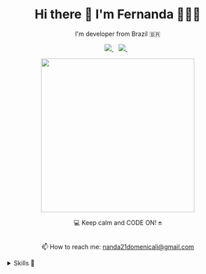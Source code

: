  
<h1 align='center'>
  Hi there 👋 I'm Fernanda 👩🏻‍💻
</h1>

<p align='center'>
  I'm developer from Brazil 🇧🇷 
</p>

<p align='center'>  
  
  <a href="https://www.linkedin.com/in/fernanda-cardoso-domenicali-83a225158/">
    <img src="https://img.shields.io/badge/linkedin-%230077B5.svg?&style=for-the-badge&logo=linkedin&logoColor=white" />
  </a>&nbsp;&nbsp; 
  <a href="https://www.instagram.com/domecoder/">
    <img src="https://img.shields.io/badge/instagram-%23E4405F.svg?&style=for-the-badge&logo=instagram&logoColor=white" />        
  </a>&nbsp;&nbsp;
  
</p>

<p align='center'>
  <a href="#"><img src="https://github-readme-stats.vercel.app/api?username=nandadomenicali&show_icons=true&count_private=true&theme=dark" width="350"></a>
</p>

<p align='center'>
  💻 Keep calm and CODE ON! 🔛 <br/><br/>
  
</p>  

<p align='center'>
  📫 How to reach me: <a href='mailto:nanda21domenicali@gmail.com'>nanda21domenicali@gmail.com</a>
</p>

<details>
  <summary>Skills 🚀</summary>

<img align="light" src="https://img.shields.io/badge/Java-ED8B00?style=for-the-badge&logo=java&logoColor=white" />
<img align="light" src="https://img.shields.io/badge/JavaScript-F7DF1E?style=for-the-badge&logo=javascript&logoColor=black" />
<img align="light" src="https://img.shields.io/badge/TypeScript-007ACC?style=for-the-badge&logo=typescript&logoColor=white" />
<img align="light" src="https://img.shields.io/badge/CSS3-1572B6?style=for-the-badge&logo=css3&logoColor=white" />
<img align="light" src="https://img.shields.io/badge/HTML5-E34F26?style=for-the-badge&logo=html5&logoColor=white" />
<img align="light" src="https://img.shields.io/badge/Node.js-339933?style=for-the-badge&logo=nodedotjs&logoColor=white" />
<img align="light" src="https://img.shields.io/badge/npm-CB3837?style=for-the-badge&logo=npm&logoColor=white" />
<img align="light" src="https://img.shields.io/badge/jQuery-0769AD?style=for-the-badge&logo=jquery&logoColor=white" /> 

<img align="light" src="https://img.shields.io/badge/Express.js-000000?style=for-the-badge&logo=express&logoColor=white" />
<img align="light" src="https://img.shields.io/badge/Angular-DD0031?style=for-the-badge&logo=angular&logoColor=white" />
<img align="light" src="https://img.shields.io/badge/Bootstrap-563D7C?style=for-the-badge&logo=bootstrap&logoColor=white" />
<img align="light" src="https://img.shields.io/badge/Unity-100000?style=for-the-badge&logo=unity&logoColor=white" />
<img align="light" src="https://img.shields.io/badge/Amazon_AWS-232F3E?style=for-the-badge&logo=amazon-aws&logoColor=white" />

<img align="light" src="https://img.shields.io/badge/Azure_DevOps-0078D7?style=for-the-badge&logo=azure-devops&logoColor=white" />
<img align="light" src="https://img.shields.io/badge/Jenkins-D24939?style=for-the-badge&logo=Jenkins&logoColor=white" />
<img align="light" src="https://img.shields.io/badge/Docker-2CA5E0?style=for-the-badge&logo=docker&logoColor=white" />
<img align="light" src="https://img.shields.io/badge/(My)SQL-4479A1?logo=mysql&logoColor=white" />
<img align="light" src="https://img.shields.io/badge/Spring-6DB33F?style=for-the-badge&logo=spring&logoColor=white" />
<img align="light" src="https://img.shields.io/badge/Amazon%20DynamoDB-4053D6?style=for-the-badge&logo=Amazon%20DynamoDB&logoColor=white" />

</details>
 
